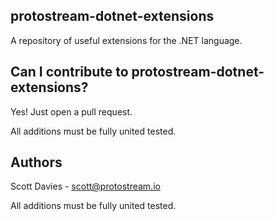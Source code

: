## protostream-dotnet-extensions
A repository of useful extensions for the .NET language.

## Can I contribute to protostream-dotnet-extensions?
Yes! Just open a pull request.

All additions must be fully united tested.

## Authors
Scott Davies - [scott@protostream.io](mailto:scott@protostream.io)

All additions must be fully united tested.
